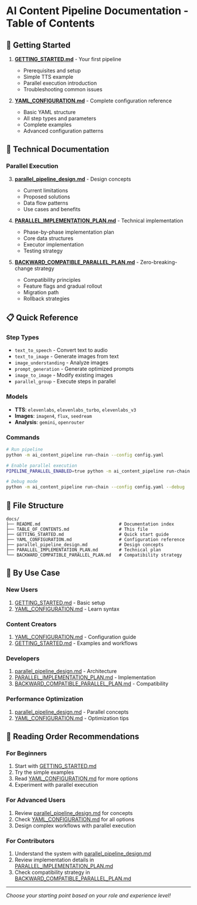 # AI Content Pipeline Documentation - Table of Contents

## 🚀 Getting Started

1. **[GETTING_STARTED.md](GETTING_STARTED.md)** - Your first pipeline
   - Prerequisites and setup
   - Simple TTS example
   - Parallel execution introduction
   - Troubleshooting common issues

2. **[YAML_CONFIGURATION.md](YAML_CONFIGURATION.md)** - Complete configuration reference
   - Basic YAML structure
   - All step types and parameters
   - Complete examples
   - Advanced configuration patterns

## 🔧 Technical Documentation

### Parallel Execution
3. **[parallel_pipeline_design.md](parallel_pipeline_design.md)** - Design concepts
   - Current limitations
   - Proposed solutions
   - Data flow patterns
   - Use cases and benefits

4. **[PARALLEL_IMPLEMENTATION_PLAN.md](PARALLEL_IMPLEMENTATION_PLAN.md)** - Technical implementation
   - Phase-by-phase implementation plan
   - Core data structures
   - Executor implementation
   - Testing strategy

5. **[BACKWARD_COMPATIBLE_PARALLEL_PLAN.md](BACKWARD_COMPATIBLE_PARALLEL_PLAN.md)** - Zero-breaking-change strategy
   - Compatibility principles
   - Feature flags and gradual rollout
   - Migration path
   - Rollback strategies

## 📋 Quick Reference

### Step Types
- `text_to_speech` - Convert text to audio
- `text_to_image` - Generate images from text
- `image_understanding` - Analyze images
- `prompt_generation` - Generate optimized prompts
- `image_to_image` - Modify existing images
- `parallel_group` - Execute steps in parallel

### Models
- **TTS**: `elevenlabs`, `elevenlabs_turbo`, `elevenlabs_v3`
- **Images**: `imagen4`, `flux`, `seedream`
- **Analysis**: `gemini`, `openrouter`

### Commands
```bash
# Run pipeline
python -m ai_content_pipeline run-chain --config config.yaml

# Enable parallel execution
PIPELINE_PARALLEL_ENABLED=true python -m ai_content_pipeline run-chain --config config.yaml

# Debug mode
python -m ai_content_pipeline run-chain --config config.yaml --debug
```

## 📁 File Structure

```
docs/
├── README.md                              # Documentation index
├── TABLE_OF_CONTENTS.md                   # This file
├── GETTING_STARTED.md                     # Quick start guide
├── YAML_CONFIGURATION.md                  # Configuration reference
├── parallel_pipeline_design.md            # Design concepts
├── PARALLEL_IMPLEMENTATION_PLAN.md        # Technical plan
└── BACKWARD_COMPATIBLE_PARALLEL_PLAN.md   # Compatibility strategy
```

## 🎯 By Use Case

### New Users
1. [GETTING_STARTED.md](GETTING_STARTED.md) - Basic setup
2. [YAML_CONFIGURATION.md](YAML_CONFIGURATION.md) - Learn syntax

### Content Creators
1. [YAML_CONFIGURATION.md](YAML_CONFIGURATION.md) - Configuration guide
2. [GETTING_STARTED.md](GETTING_STARTED.md) - Examples and workflows

### Developers
1. [parallel_pipeline_design.md](parallel_pipeline_design.md) - Architecture
2. [PARALLEL_IMPLEMENTATION_PLAN.md](PARALLEL_IMPLEMENTATION_PLAN.md) - Implementation
3. [BACKWARD_COMPATIBLE_PARALLEL_PLAN.md](BACKWARD_COMPATIBLE_PARALLEL_PLAN.md) - Compatibility

### Performance Optimization
1. [parallel_pipeline_design.md](parallel_pipeline_design.md) - Parallel concepts
2. [YAML_CONFIGURATION.md](YAML_CONFIGURATION.md) - Optimization tips

## 📖 Reading Order Recommendations

### For Beginners
1. Start with [GETTING_STARTED.md](GETTING_STARTED.md)
2. Try the simple examples
3. Read [YAML_CONFIGURATION.md](YAML_CONFIGURATION.md) for more options
4. Experiment with parallel execution

### For Advanced Users
1. Review [parallel_pipeline_design.md](parallel_pipeline_design.md) for concepts
2. Check [YAML_CONFIGURATION.md](YAML_CONFIGURATION.md) for all options
3. Design complex workflows with parallel execution

### For Contributors
1. Understand the system with [parallel_pipeline_design.md](parallel_pipeline_design.md)
2. Review implementation details in [PARALLEL_IMPLEMENTATION_PLAN.md](PARALLEL_IMPLEMENTATION_PLAN.md)
3. Check compatibility strategy in [BACKWARD_COMPATIBLE_PARALLEL_PLAN.md](BACKWARD_COMPATIBLE_PARALLEL_PLAN.md)

---

*Choose your starting point based on your role and experience level!*